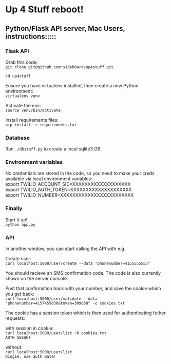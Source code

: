 # Up 4 Stuff reboot!

## Python/Flask API server, Mac Users, instructions:::::

### Flask API

Grab this code:  
`git clone git@github.com:sideb0ard/up4stuff.git`

`cd up4stuff`

Ensure you have virtualenv installed, then create a new Python environment:  
`virtualenv venv`

Activate the env:  
`source venv/bin/activate`

Install requirements files:  
`pip install -r requirements.txt`

### Database
Run `./dbstuff.py` to create a local sqlite3 DB.  

### Environment variables
No credentials are stored in the code, so you need to make your creds available via local environment variables:  
export TWILIO_ACCOUNT_SID=XXXXXXXXXXXXXXXXXXX  
export TWILIO_AUTH_TOKEN=XXXXXXXXXXXXXXXXXXXX  
export TWILIO_NUMBER=XXXXXXXXXXXXXXXXXXXXXXXX

### Finally
Start it up!  
`python app.py`


### API
In another window, you can start calling the API with e.g.  

Create user:  
`curl localhost:5000/user/create --data "phonenumber=4155555555"`  

You should recieve an SMS confirmation code. The code is also currently shown on the server console.  

Post that confirmation back with your number, and save the cookie which you get back:  
`curl localhost:5000/user/validate --data "phonenumber=4157455030&token=309058" -c cookies.txt`

The cookie has a session token which is then used for authenticating futher requests:

with session in cookie:  
`curl localhost:5000/user/list -b cookies.txt`  
`AUTH SESSH!`

without:  
`curl localhost:5000/user/list`  
`Dingie, nae auth mate!`








